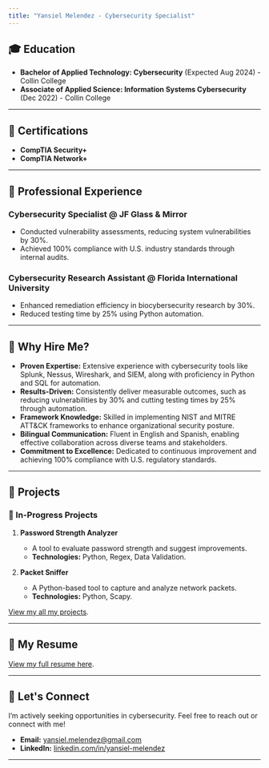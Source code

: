 ```yaml
---
title: "Yansiel Melendez - Cybersecurity Specialist"
---
```


## 🎓 Education
- **Bachelor of Applied Technology: Cybersecurity** (Expected Aug 2024) - Collin College
- **Associate of Applied Science: Information Systems Cybersecurity** (Dec 2022) - Collin College

---

## 📜 Certifications
- **CompTIA Security+**
- **CompTIA Network+**

---

## 💼 Professional Experience
### Cybersecurity Specialist @ JF Glass & Mirror
- Conducted vulnerability assessments, reducing system vulnerabilities by 30%.
- Achieved 100% compliance with U.S. industry standards through internal audits.

### Cybersecurity Research Assistant @ Florida International University
- Enhanced remediation efficiency in biocybersecurity research by 30%.
- Reduced testing time by 25% using Python automation.

---

## 🤔 Why Hire Me?
- **Proven Expertise:** Extensive experience with cybersecurity tools like Splunk, Nessus, Wireshark, and SIEM, along with proficiency in Python and SQL for automation.
- **Results-Driven:** Consistently deliver measurable outcomes, such as reducing vulnerabilities by 30% and cutting testing times by 25% through automation.
- **Framework Knowledge:** Skilled in implementing NIST and MITRE ATT&CK frameworks to enhance organizational security posture.
- **Bilingual Communication:** Fluent in English and Spanish, enabling effective collaboration across diverse teams and stakeholders.
- **Commitment to Excellence:** Dedicated to continuous improvement and achieving 100% compliance with U.S. regulatory standards.

---

## 🚀 Projects
### 📌 In-Progress Projects
1. **Password Strength Analyzer**  
   - A tool to evaluate password strength and suggest improvements.  
   - **Technologies:** Python, Regex, Data Validation.

2. **Packet Sniffer**  
   - A Python-based tool to capture and analyze network packets.  
   - **Technologies:** Python, Scapy.

[View my all my projects](https://github.com/YMQSec/Projects).

---

## 📄 My Resume
[View my full resume here](Resume/Yansiel_Melendez_Resume.pdf).

---

## 🤝 Let's Connect
I’m actively seeking opportunities in cybersecurity. Feel free to reach out or connect with me!
- **Email:** [yansiel.melendez@gmail.com](mailto:yansiel.melendez@gmail.com)
- **LinkedIn:** [linkedin.com/in/yansiel-melendez](https://www.linkedin.com/in/yansiel-melendez)

---

